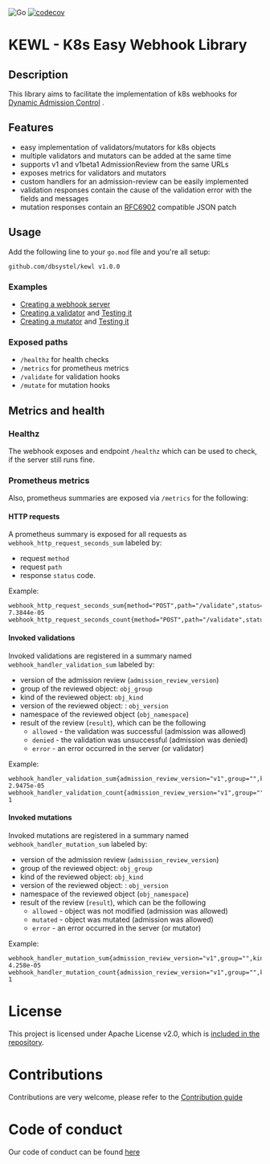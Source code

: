 ![Go](https://github.com/dbsystel/kewl/workflows/Go/badge.svg) [![codecov](https://codecov.io/gh/dbsystel/kewl/branch/master/graph/badge.svg?token=E123SJUGFD)](https://codecov.io/gh/dbsystel/kewl)
# KEWL - K8s Easy Webhook Library

## Description

This library aims to facilitate the implementation of k8s webhooks
for [Dynamic Admission Control](https://kubernetes.io/docs/reference/access-authn-authz/extensible-admission-controllers/)
.

## Features

- easy implementation of validators/mutators for k8s objects
- multiple validators and mutators can be added at the same time
- supports v1 and v1beta1 AdmissionReview from the same URLs
- exposes metrics for validators and mutators
- custom handlers for an admission-review can be easily implemented
- validation responses contain the cause of the validation error with the fields and messages
- mutation responses contain an [RFC6902](https://tools.ietf.org/html/rfc6902) compatible JSON patch

## Usage

Add the following line to your ``go.mod`` file and you're all setup:

```
github.com/dbsystel/kewl v1.0.0
```

### Examples

- [Creating a webhook server](examples/server.go)
- [Creating a validator](examples/validator.go) and [Testing it](examples/validator_test.go)
- [Creating a mutator](examples/mutator.go) and [Testing it](examples/mutator_test.go)

### Exposed paths

- `/healthz` for health checks
- `/metrics` for prometheus metrics
- `/validate` for validation hooks
- `/mutate` for mutation hooks

## Metrics and health

### Healthz

The webhook exposes and endpoint `/healthz` which can be used to check, if the server still runs fine.

### Prometheus metrics

Also, prometheus summaries are exposed via `/metrics` for the following:

#### HTTP requests

A prometheus summary is exposed for all requests as `webhook_http_request_seconds_sum` labeled by:

- request `method`
- request `path`
- response `status` code.

Example:

```
webhook_http_request_seconds_sum{method="POST",path="/validate",status="200"} 7.3844e-05
webhook_http_request_seconds_count{method="POST",path="/validate",status="200"} 
```

#### Invoked validations

Invoked validations are registered in a summary named `webhook_handler_validation_sum` labeled by:

- version of the admission review (`admission_review_version`)
- group of the reviewed object: `obj_group`
- kind of the reviewed object: `obj_kind`
- version of the reviewed object: : `obj_version`
- namespace of the reviewed object (`obj_namespace`)
- result of the review (`result`), which can be the following
    - `allowed` - the validation was successful (admission was allowed)
    - `denied` - the validation was unsuccessful (admission was denied)
    - `error` - an error occurred in the server (or validator)

Example:

```
webhook_handler_validation_sum{admission_review_version="v1",group="",kind="Pod",result="allowed",target_namespace="test",version="v1"} 2.9475e-05
webhook_handler_validation_count{admission_review_version="v1",group="",kind="Pod",result="allowed",target_namespace="test",version="v1"} 1
```

#### Invoked mutations

Invoked mutations are registered in a summary named `webhook_handler_mutation_sum` labeled by:

- version of the admission review (`admission_review_version`)
- group of the reviewed object: `obj_group`
- kind of the reviewed object: `obj_kind`
- version of the reviewed object: : `obj_version`
- namespace of the reviewed object (`obj_namespace`)
- result of the review (`result`), which can be the following
    - `allowed` - object was not modified (admission was allowed)
    - `mutated` - object was mutated (admission was allowed)
    - `error` - an error occurred in the server (or mutator)

Example:

```
webhook_handler_mutation_sum{admission_review_version="v1",group="",kind="Pod",result="mutated",target_namespace="test",version="v1"} 4.258e-05
webhook_handler_mutation_count{admission_review_version="v1",group="",kind="Pod",result="mutated",target_namespace="test",version="v1"} 1
```

# License

This project is licensed under Apache License v2.0, which is [included in the repository](./LICENSE.txt).

# Contributions

Contributions are very welcome, please refer to the [Contribution guide](./CONTRIBUTING.md)

# Code of conduct
Our code of conduct can be found [here](./CODE_OF_CONDUCT.md)

